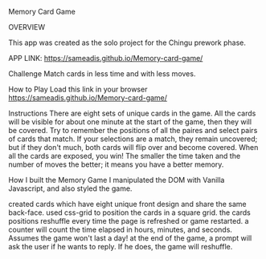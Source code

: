  Memory Card Game

OVERVIEW

This app was created as the solo project for the Chingu prework phase.

APP LINK: https://sameadis.github.io/Memory-card-game/

Challenge
Match cards in less time and with less moves.

How to Play
Load this link in your browser https://sameadis.github.io/Memory-card-game/

Instructions
There are eight sets of unique cards in the game. All the cards will be visible for about one minute at the start of the game, 
then they will be covered. Try to remember the positions of all the paires and select pairs of cards that match. If your selections
are a match, they remain uncovered; but if they don't much, both cards will flip over and become covered. 
When all the cards are exposed, you win! The smaller the time taken and the number of moves the better; it means you 
have a better memory.

How I built the Memory Game
I manipulated the DOM with Vanilla Javascript, and also styled the game.

created cards which have eight unique front design and share the same back-face.
used css-grid to position the cards in a square grid.
the cards positions reshuffle every time the page is refreshed or game restarted.
a counter will count the time elapsed in hours, minutes, and seconds. Assumes the game won't last a day!
at the end of the game, a prompt will ask the user if he wants to reply. If he does, the game will reshuffle.
